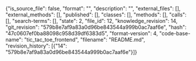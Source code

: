{"is_source_file": false, "format": "", "description": "", "external_files": [], "external_methods": [], "published": [], "classes": [], "methods": [], "calls": [], "search-terms": [], "state": 2, "file_id": 12, "knowledge_revision": 14, "git_revision": "579b8e7af9a83a0d96be843544a999b0ac7aaf6e", "hash": "47c0607ef0ba88098c958d39df6383d5", "format-version": 4, "code-base-name": "tic_tac_toe_frontend", "filename": "README.md", "revision_history": [{"14": "579b8e7af9a83a0d96be843544a999b0ac7aaf6e"}]}